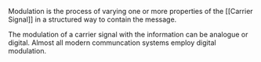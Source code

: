 Modulation is the process of varying one or more properties of the [[Carrier Signal]] in a structured way to contain the message.

The modulation of a carrier signal with the information can be analogue or digital.
Almost all modern communcation systems employ digital modulation.
